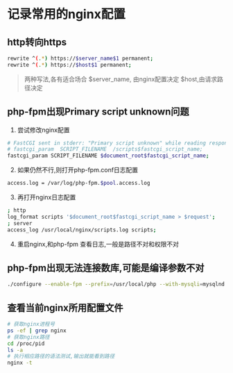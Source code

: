 # 记录常用的nginx配置

## http转向https

```bash
rewrite ^(.*) https://$server_name$1 permanent;
rewrite ^(.*) https://$host$1 permanent;
```

> 两种写法,各有适合场合
> $server_name, 由nginx配置决定
> $host,由请求路径决定

## php-fpm出现Primary script unknown问题

1. 尝试修改nginx配置

```bash
# FastCGI sent in stderr: "Primary script unknown" while reading response header from upstream,
# fastcgi_param  SCRIPT_FILENAME  /scripts$fastcgi_script_name;
fastcgi_param SCRIPT_FILENAME $document_root$fastcgi_script_name;
```
2. 如果仍然不行,则打开php-fpm.conf日志配置

```bash
access.log = /var/log/php-fpm.$pool.access.log
```

3. 再打开nginx日志配置

```bash
; http
log_format scripts '$document_root$fastcgi_script_name > $request';
; server
access_log /usr/local/nginx/scripts.log scripts;
```

4. 重启nginx,和php-fpm 查看日志,一般是路径不对和权限不对


## php-fpm出现无法连接数库,可能是编译参数不对

```bash
./configure --enable-fpm --prefix=/usr/local/php --with-mysqli=mysqlnd --with-pdo-mysql=mysqlnd
```

## 查看当前nginx所用配置文件

```bash
# 获取nginx进程号
ps -ef | grep nginx
# 获取nginx路径
cd /proc/pid
ls -a
# 执行相应路径的语法测试,输出就能看到路径
nginx -t
```